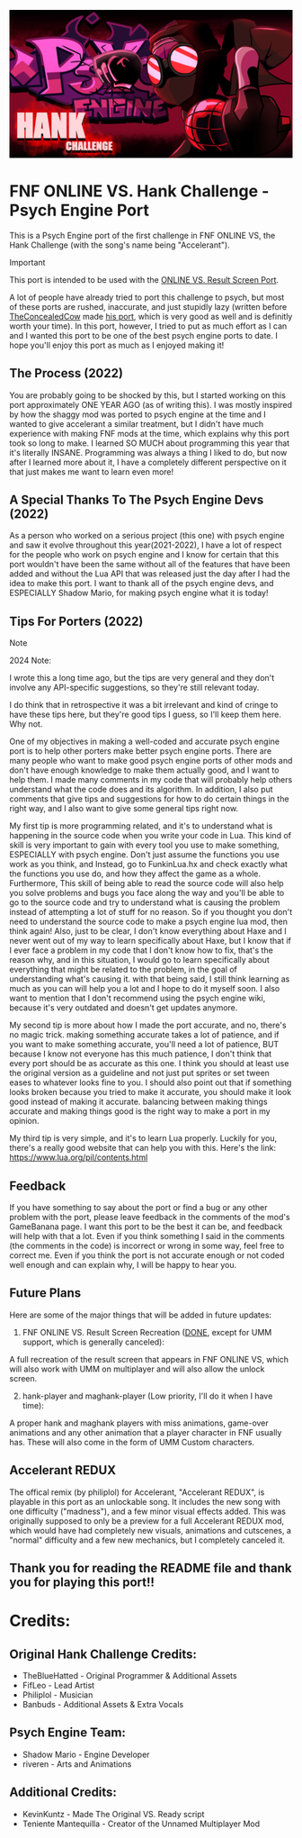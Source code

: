 ![New Hank Banner for the Psych Engine port](New-banner.png)

# FNF ONLINE VS. Hank Challenge - Psych Engine Port
This is a Psych Engine port of the first challenge in FNF ONLINE VS, the Hank Challenge (with the song's name being "Accelerant").

> [!IMPORTANT]  
> This port is intended to be used with the [ONLINE VS. Result Screen Port]().

A lot of people have already tried to port this challenge to psych, but most of these ports are rushed, inaccurate, and just stupidly lazy (written before [TheConcealedCow](https://gamebanana.com/members/1739194) made [his port](https://gamebanana.com/mods/440933), which is very good as well and is definitly worth your time). In this port, however, I tried to put as much effort as I can and I wanted this port to be one of the best psych engine ports to date. I hope you'll enjoy this port as much as I enjoyed making it!

## The Process (2022)

You are probably going to be shocked by this, but I started working on this port approximately ONE YEAR AGO (as of writing this). I was mostly inspired by how the shaggy mod was ported to psych engine at the time and I wanted to give accelerant a similar treatment, but I didn't have much experience with making FNF mods at the time, which explains why this port took so long to make. I learned SO MUCH about programming this year that it's literally INSANE. Programming was always a thing I liked to do, but now after I learned more about it, I have a completely different perspective on it that just makes me want to learn even more!

## A Special Thanks To The Psych Engine Devs (2022)

As a person who worked on a serious project (this one) with psych engine and saw it evolve throughout this year(2021-2022), I have a lot of respect for the people who work on psych engine and I know for certain that this port wouldn't have been the same without all of the features that have been added and without the Lua API that was released just the day after I had the idea to make this port. I want to thank all of the psych engine devs, and ESPECIALLY Shadow Mario, for making psych engine what it is today!

## Tips For Porters (2022)

> [!NOTE]
> 2024 Note:
> 
> I wrote this a long time ago, but the tips are very general and they don't involve any API-specific suggestions, so they're still relevant today.
> 
> I do think that in retrospective it was a bit irrelevant and kind of cringe to have these tips here, but they're good tips I guess, so I'll keep them here. Why not.

One of my objectives in making a well-coded and accurate psych engine port is to help other porters make better psych engine ports. There are many people who want to make good psych engine ports of other mods and don't have enough knowledge to make them actually good, and I want to help them. I made many comments in my code that will probably help others understand what the code does and its algorithm. In addition, I also put comments that give tips and suggestions for how to do certain things in the right way, and I also want to give some general tips right now.

My first tip is more programming related, and it's to understand what is happening in the source code when you write your code in Lua. This kind of skill is very important to gain with every tool you use to make something, ESPECIALLY with psych engine. Don't just assume the functions you use work as you think, and Instead, go to FunkinLua.hx and check exactly what the functions you use do, and how they affect the game as a whole. Furthermore, This skill of being able to read the source code will also help you solve problems and bugs you face along the way and you'll be able to go to the source code and try to understand what is causing the problem instead of attempting a lot of stuff for no reason. So if you thought you don't need to understand the source code to make a psych engine lua mod, then think again! Also, just to be clear, I don't know everything about Haxe and I never went out of my way to learn specifically about Haxe, but I know that if I ever face a problem in my code that I don't know how to fix, that's the reason why, and in this situation, I would go to learn specifically about everything that might be related to the problem, 
in the goal of understanding what's causing it. with that being said, I still think learning as much as you can will help you a lot and I hope to do it myself soon. I also want to mention that I don't recommend using the psych engine wiki, because it's very outdated and doesn't get updates anymore.

My second tip is more about how I made the port accurate, and no, there's no magic trick. making something accurate takes a lot of patience, and if you want to make something accurate, you'll need a lot of patience, BUT because I know not everyone has this much patience, I don't think that every port should be as accurate as this one. I think you should at least use the original version as a guideline and not just put sprites or set tween eases to whatever looks fine to you. I should also point out that if something looks broken because you tried to make it accurate, you should make it look good instead of making it accurate. balancing between making things accurate and making things good is the right way to make a port in my opinion.

My third tip is very simple, and it's to learn Lua properly. Luckily for you, there's a really good website that can help you with this. Here's the link:  https://www.lua.org/pil/contents.html


## Feedback

If you have something to say about the port or find a bug or any other problem with the port, please leave feedback in the comments of the mod's GameBanana page. I want this port to be the best it can be, and feedback will help with that a lot. Even if you think something I said in the comments (the comments in the code) is incorrect or wrong in some way, feel free to correct me. Even if you think the port is not accurate enough or not coded well enough and can explain why, I will be happy to hear you.

## Future Plans

Here are some of the major things that will be added in future updates:

1. FNF ONLINE VS. Result Screen Recreation ([DONE](), except for UMM support, which is generally canceled):

A full recreation of the result screen that appears in FNF ONLINE VS, which will also work with UMM on multiplayer and will also allow the unlock screen.
		
2. hank-player and maghank-player (Low priority, I'll do it when I have time):

A proper hank and maghank players with miss animations, game-over animations and any other animation that a player character in FNF usually has. These will also come in the form of UMM Custom characters.

## Accelerant REDUX

The offical remix (by philiplol) for Accelerant, "Accelerant REDUX", is playable in this port as an unlockable song. It includes the new song with one difficulty ("madness"), and a few minor visual effects added. This was originally supposed to only be a preview for a full Accelerant REDUX mod, which would have had completely new visuals, animations and cutscenes, a "normal" difficulty and a few new mechanics, but I completely canceled it.

## Thank you for reading the README file and thank you for playing this port!!


# Credits:

## Original Hank Challenge Credits:

* TheBlueHatted - Original Programmer & Additional Assets
* FifLeo - Lead Artist
* Philiplol - Musician
* Banbuds - Additional Assets & Extra Vocals

## Psych Engine Team:

* Shadow Mario - Engine Developer
* riveren - Arts and Animations

## Additional Credits:

* KevinKuntz - Made The Original VS. Ready script
* Teniente Mantequilla - Creator of the Unnamed Multiplayer Mod

